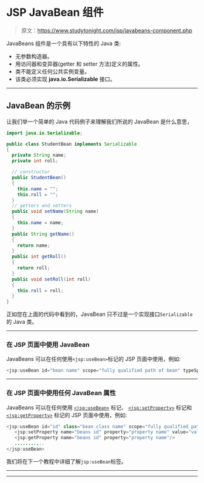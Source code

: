 # JSP JavaBean 组件

> 原文：<https://www.studytonight.com/jsp/javabeans-component.php>

JavaBeans 组件是一个具有以下特性的 Java 类:

*   无参数构造器。
*   用访问器和变异器(getter 和 setter 方法)定义的属性。
*   类不能定义任何公共实例变量。
*   该类必须实现 **java.io.Serializable** 接口。

* * *

## JavaBean 的示例

让我们举一个简单的 Java 代码例子来理解我们所说的 JavaBean 是什么意思，

```java
import java.io.Serializable;

public class StudentBean implements Serializable
{
  private String name;
  private int roll;

  // constructor
  public StudentBean()
  {
    this.name = "";
    this.roll = "";
  }
  // getters and setters
  public void setName(String name)
  {
    this.name = name;
  }
  public String getName()
  {
    return name;
  }
  public int getRoll()
  {
    return roll;
  }
  public void setRoll(int roll)
  {
    this.roll = roll;
  }
} 
```

正如您在上面的代码中看到的，JavaBean 只不过是一个实现接口`Serializable`的 Java 类。

* * *

### 在 JSP 页面中使用 JavaBean

JavaBeans 可以在任何使用`<jsp:useBean>`标记的 JSP 页面中使用，例如:

```java
<jsp:useBean id="bean name" scope="fully qualified path of bean" typeSpec/> 
```

* * *

### 在 JSP 页面中使用任何 JavaBean 属性

JavaBeans 可以在任何使用 [`<jsp:useBean>`](usebean-tag.php) 标记、 [`<jsp:setProperty>`](setproperty-tag.php) 标记和 [`<jsp:getProperty>`](getproperty-tag.php) 标记的 JSP 页面中使用，例如:

```java
<jsp:useBean id="id" class="bean class name" scope="fully qualified path of bean">
   <jsp:setProperty name="beans id" property="property name" value="value"/>
   <jsp:getProperty name="beans id" property="property name"/>
   ...........
</jsp:useBean> 
```

我们将在下一个教程中详细了解`jsp:useBean`标签。

* * *

* * *